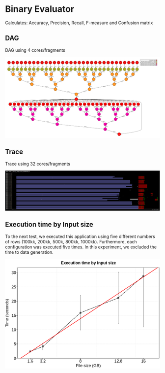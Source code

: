# Binary Evaluator

Calculates: Accuracy, Precision, Recall, F-measure and Confusion matrix


## DAG

DAG using 4 cores/fragments

![dag](./dag.png)


## Trace

Trace using 32 cores/fragments

![trace](./trace.png)


## Execution time by Input size

To the next test, we executed this application using five different numbers of rows (100kk, 200kk, 500k, 800kk, 1000kk). Furthermore, each configuration was executed five times. In this experiment, we excluded the time to data generation. 

![time_per_size](./time_per_size.png)
